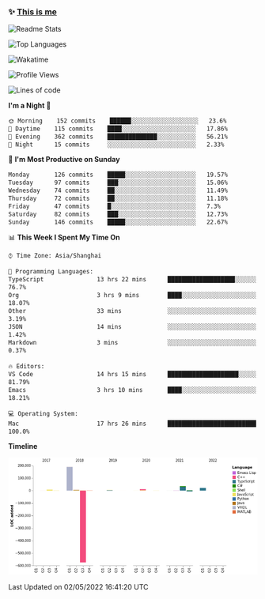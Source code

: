 <!--

**icyzeroice/icyzeroice** is a ✨ _special_ ✨ repository because its `README.md` (this file) appears on your GitHub profile.

Here are some ideas to get you started:

- 🔭 I’m currently working on ...
- 🌱 I’m currently learning ...
- 👯 I’m looking to collaborate on ...
- 🤔 I’m looking for help with ...
- 💬 Ask me about ...
- 📫 How to reach me: ...
- 😄 Pronouns: ...
- ⚡ Fun fact: ...

-->

### ✨ [This is me](https://shakugan.fandom.com/wiki/Serment)

![Readme Stats](https://github-readme-stats.vercel.app/api?username=icyzeroice)

![Top Languages](https://github-readme-stats.vercel.app/api/top-langs/?username=icyzeroice&exclude_repo=scutie2015-digimon&layout=compact&langs_count=5)

![Wakatime](https://github-readme-stats.vercel.app/api/wakatime?username=icyzeroice)

<!--START_SECTION:waka-->
![Profile Views](http://img.shields.io/badge/Profile%20Views-0-blue)

![Lines of code](https://img.shields.io/badge/From%20Hello%20World%20I%27ve%20Written--293%20Thousand%20lines%20of%20code-blue)

**I'm a Night 🦉** 

```text
🌞 Morning    152 commits    ██████░░░░░░░░░░░░░░░░░░░   23.6% 
🌆 Daytime    115 commits    ████░░░░░░░░░░░░░░░░░░░░░   17.86% 
🌃 Evening    362 commits    ██████████████░░░░░░░░░░░   56.21% 
🌙 Night      15 commits     ░░░░░░░░░░░░░░░░░░░░░░░░░   2.33%

```
📅 **I'm Most Productive on Sunday** 

```text
Monday       126 commits    █████░░░░░░░░░░░░░░░░░░░░   19.57% 
Tuesday      97 commits     ███░░░░░░░░░░░░░░░░░░░░░░   15.06% 
Wednesday    74 commits     ██░░░░░░░░░░░░░░░░░░░░░░░   11.49% 
Thursday     72 commits     ██░░░░░░░░░░░░░░░░░░░░░░░   11.18% 
Friday       47 commits     █░░░░░░░░░░░░░░░░░░░░░░░░   7.3% 
Saturday     82 commits     ███░░░░░░░░░░░░░░░░░░░░░░   12.73% 
Sunday       146 commits    █████░░░░░░░░░░░░░░░░░░░░   22.67%

```


📊 **This Week I Spent My Time On** 

```text
⌚︎ Time Zone: Asia/Shanghai

💬 Programming Languages: 
TypeScript               13 hrs 22 mins      ███████████████████░░░░░░   76.7% 
Org                      3 hrs 9 mins        ████░░░░░░░░░░░░░░░░░░░░░   18.07% 
Other                    33 mins             ░░░░░░░░░░░░░░░░░░░░░░░░░   3.19% 
JSON                     14 mins             ░░░░░░░░░░░░░░░░░░░░░░░░░   1.42% 
Markdown                 3 mins              ░░░░░░░░░░░░░░░░░░░░░░░░░   0.37%

🔥 Editors: 
VS Code                  14 hrs 15 mins      ████████████████████░░░░░   81.79% 
Emacs                    3 hrs 10 mins       ████░░░░░░░░░░░░░░░░░░░░░   18.21%

💻 Operating System: 
Mac                      17 hrs 26 mins      █████████████████████████   100.0%

```

**Timeline**

![Chart not found](https://raw.githubusercontent.com/icyzeroice/icyzeroice/main/charts/bar_graph.png) 


 Last Updated on 02/05/2022 16:41:20 UTC
<!--END_SECTION:waka-->

<!--

### Related
- https://github.com/abhisheknaiidu/awesome-github-profile-readme
- https://github.com/coderjojo/creative-profile-readme
- https://github.com/elangosundar/awesome-README-templates
- https://github.com/durgeshsamariya/awesome-github-profile-readme-templates
- https://github.com/anmol098/waka-readme-stats

-->
